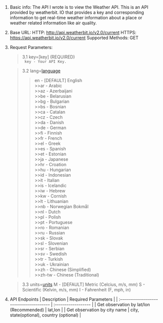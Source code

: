 1. Basic info:
The API I wrote is to view the Weather API. This is an API provided by weatherbit. IO that provides a key and corresponding information to get real-time weather information about a place or weather related information like air quality.


2. Base URL:
HTTP: http://api.weatherbit.io/v2.0/current
HTTPS: https://api.weatherbit.io/v2.0/current
Supported Methods: GET


3. Request Parameters:  
    >3.1 key=[key] (REQUIRED)  
        `` 
        key - Your API Key.
        ``

    >3.2 lang=[language](optional)  
    >>en - [DEFAULT] English  
        >>ar - Arabic  
        >>az - Azerbaijani  
        >>be - Belarusian  
        >>bg - Bulgarian  
        >>bs - Bosnian  
        >>ca - Catalan  
        >>cz - Czech  
        >>da - Danish  
        >>de - German  
        >>fi - Finnish  
        >>fr - French  
        >>el - Greek  
        >>es - Spanish  
        >>et - Estonian  
        >>ja - Japanese  
        >>hr - Croation  
        >>hu - Hungarian  
        >>id - Indonesian  
        >>it - Italian  
        >>is - Icelandic  
        >>iw - Hebrew  
        >>kw - Cornish  
        >>lt - Lithuanian  
        >>nb - Norwegian Bokmål  
        >>nl - Dutch  
        >>pl - Polish  
        >>pt - Portuguese  
        >>ro - Romanian  
        >>ru - Russian  
        >>sk - Slovak  
        >>sl - Slovenian  
        >>sr - Serbian  
        >>sv - Swedish  
        >>tr - Turkish  
        >>uk - Ukrainian  
        >>zh - Chinese (Simplified)  
        >>zh-tw - Chinese (Traditional)  
  
    >3.3 units=[units](optional)
        M - [DEFAULT] Metric (Celcius, m/s, mm)
        S - Scientific (Kelvin, m/s, mm)
        I - Fahrenheit (F, mph, in)


4. API Endpoints
    | Description                              | Required Parameters |
    | :--------------------------------------- | :------------------ |
    | Get observation by lat/lon (Recommended) | lat,lon             |
    | Get observation by city name             | city, state(optional), country (optional) |
